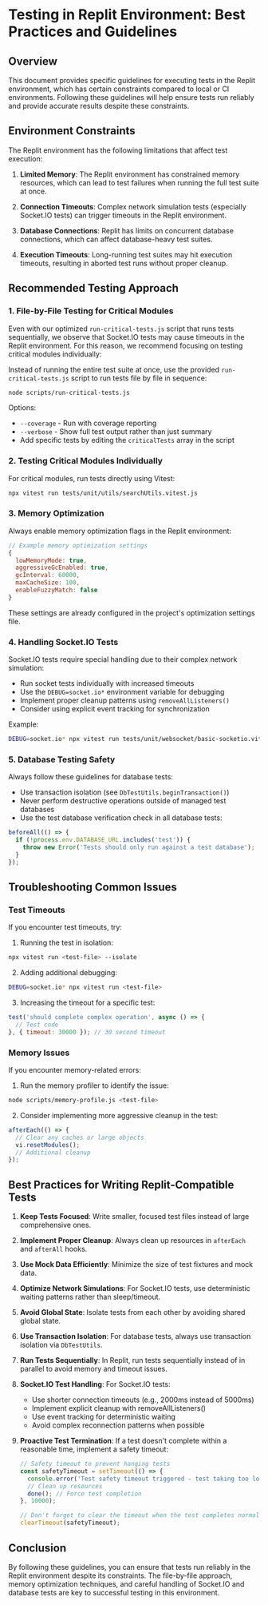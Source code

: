 # Testing in Replit Environment: Best Practices and Guidelines

## Overview

This document provides specific guidelines for executing tests in the Replit environment, which has certain constraints compared to local or CI environments. Following these guidelines will help ensure tests run reliably and provide accurate results despite these constraints.

## Environment Constraints

The Replit environment has the following limitations that affect test execution:

1. **Limited Memory**: The Replit environment has constrained memory resources, which can lead to test failures when running the full test suite at once.

2. **Connection Timeouts**: Complex network simulation tests (especially Socket.IO tests) can trigger timeouts in the Replit environment.

3. **Database Connections**: Replit has limits on concurrent database connections, which can affect database-heavy test suites.

4. **Execution Timeouts**: Long-running test suites may hit execution timeouts, resulting in aborted test runs without proper cleanup.

## Recommended Testing Approach

### 1. File-by-File Testing for Critical Modules

Even with our optimized `run-critical-tests.js` script that runs tests sequentially, we observe that Socket.IO tests may cause timeouts in the Replit environment. For this reason, we recommend focusing on testing critical modules individually:

Instead of running the entire test suite at once, use the provided `run-critical-tests.js` script to run tests file by file in sequence:

```bash
node scripts/run-critical-tests.js
```

Options:
- `--coverage` - Run with coverage reporting
- `--verbose` - Show full test output rather than just summary
- Add specific tests by editing the `criticalTests` array in the script

### 2. Testing Critical Modules Individually

For critical modules, run tests directly using Vitest:

```bash
npx vitest run tests/unit/utils/searchUtils.vitest.js
```

### 3. Memory Optimization

Always enable memory optimization flags in the Replit environment:

```javascript
// Example memory optimization settings
{
  lowMemoryMode: true,
  aggressiveGcEnabled: true,
  gcInterval: 60000,
  maxCacheSize: 100,
  enableFuzzyMatch: false
}
```

These settings are already configured in the project's optimization settings file.

### 4. Handling Socket.IO Tests

Socket.IO tests require special handling due to their complex network simulation:

- Run socket tests individually with increased timeouts
- Use the `DEBUG=socket.io*` environment variable for debugging
- Implement proper cleanup patterns using `removeAllListeners()`
- Consider using explicit event tracking for synchronization

Example:
```bash
DEBUG=socket.io* npx vitest run tests/unit/websocket/basic-socketio.vitest.js --timeout 30000
```

### 5. Database Testing Safety

Always follow these guidelines for database tests:

- Use transaction isolation (see `DbTestUtils.beginTransaction()`)
- Never perform destructive operations outside of managed test databases
- Use the test database verification check in all database tests:

```typescript
beforeAll(() => {
  if (!process.env.DATABASE_URL.includes('test')) {
    throw new Error('Tests should only run against a test database');
  }
});
```

## Troubleshooting Common Issues

### Test Timeouts

If you encounter test timeouts, try:

1. Running the test in isolation:
```bash
npx vitest run <test-file> --isolate
```

2. Adding additional debugging:
```bash
DEBUG=socket.io* npx vitest run <test-file>
```

3. Increasing the timeout for a specific test:
```javascript
test('should complete complex operation', async () => {
  // Test code
}, { timeout: 30000 }); // 30 second timeout
```

### Memory Issues

If you encounter memory-related errors:

1. Run the memory profiler to identify the issue:
```bash
node scripts/memory-profile.js <test-file>
```

2. Consider implementing more aggressive cleanup in the test:
```javascript
afterEach(() => {
  // Clear any caches or large objects
  vi.resetModules();
  // Additional cleanup
});
```

## Best Practices for Writing Replit-Compatible Tests

1. **Keep Tests Focused**: Write smaller, focused test files instead of large comprehensive ones.

2. **Implement Proper Cleanup**: Always clean up resources in `afterEach` and `afterAll` hooks.

3. **Use Mock Data Efficiently**: Minimize the size of test fixtures and mock data.

4. **Optimize Network Simulations**: For Socket.IO tests, use deterministic waiting patterns rather than sleep/timeout.

5. **Avoid Global State**: Isolate tests from each other by avoiding shared global state.

6. **Use Transaction Isolation**: For database tests, always use transaction isolation via `DbTestUtils`.

7. **Run Tests Sequentially**: In Replit, run tests sequentially instead of in parallel to avoid memory and timeout issues.

8. **Socket.IO Test Handling**: For Socket.IO tests:
   - Use shorter connection timeouts (e.g., 2000ms instead of 5000ms)
   - Implement explicit cleanup with removeAllListeners()
   - Use event tracking for deterministic waiting
   - Avoid complex reconnection patterns when possible

9. **Proactive Test Termination**: If a test doesn't complete within a reasonable time, implement a safety timeout:
   ```javascript
   // Safety timeout to prevent hanging tests
   const safetyTimeout = setTimeout(() => {
     console.error('Test safety timeout triggered - test taking too long');
     // Clean up resources
     done(); // Force test completion
   }, 10000);
   
   // Don't forget to clear the timeout when the test completes normally
   clearTimeout(safetyTimeout);
   ```

## Conclusion

By following these guidelines, you can ensure that tests run reliably in the Replit environment despite its constraints. The file-by-file approach, memory optimization techniques, and careful handling of Socket.IO and database tests are key to successful testing in this environment.